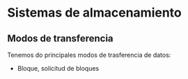 # Sistemas de almacenamiento
## Modos de transferencia
Tenemos do principales modos de trasferencia de datos:
- Bloque, solicitud de bloques 